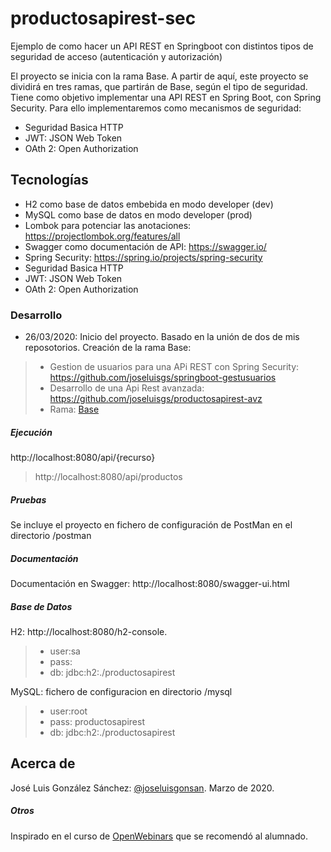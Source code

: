 # productosapirest-sec
Ejemplo de como hacer un API REST en Springboot con distintos tipos de seguridad de acceso (autenticación y autorización)

El proyecto se inicia con la rama Base. A partir de aquí, este proyecto se dividirá en tres ramas, que partirán de Base, según el tipo de seguridad. Tiene como objetivo implementar una API REST en Spring Boot, con Spring Security. 
Para ello implementaremos como mecanismos de seguridad:
* Seguridad Basica HTTP
* JWT: JSON Web Token
* OAth 2: Open Authorization

## Tecnologías
* H2 como base de datos embebida en modo developer (dev)
* MySQL como base de datos en modo developer (prod)
* Lombok para potenciar las anotaciones: https://projectlombok.org/features/all
* Swagger como documentación de API: https://swagger.io/
* Spring Security: https://spring.io/projects/spring-security
* Seguridad Basica HTTP
* JWT: JSON Web Token
* OAth 2: Open Authorization

### Desarrollo
* 26/03/2020: Inicio del proyecto. Basado en la unión de dos de mis reposotorios. Creación de la rama Base:
> * Gestion de usuarios para una APi REST con Spring Security: https://github.com/joseluisgs/springboot-gestusuarios
> * Desarrollo de una Api Rest avanzada: https://github.com/joseluisgs/productosapirest-avz
> * Rama: [Base](https://github.com/joseluisgs/productosapirest-sec/tree/Base) 


##### Ejecución
http://localhost:8080/api/{recurso}
> http://localhost:8080/api/productos

##### Pruebas
Se incluye el proyecto en fichero de configuración de PostMan en el directorio /postman

##### Documentación
Documentación en Swagger:
http://localhost:8080/swagger-ui.html

##### Base de Datos
H2: http://localhost:8080/h2-console. 
> * user:sa
> * pass:
> * db: jdbc:h2:./productosapirest

MySQL: fichero de configuracion en directorio /mysql
> * user:root
> * pass: productosapirest
> * db: jdbc:h2:./productosapirest

## Acerca de
José Luis González Sánchez: [@joseluisgonsan](https://twitter.com/joseluisgonsan). Marzo de 2020.

##### Otros
Inspirado en el curso de [OpenWebinars](https://openwebinars.net/cursos/seguridad-api-rest-spring-boot/) que se recomendó al alumnado.